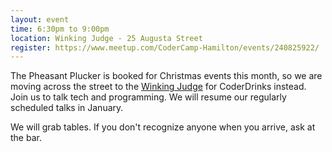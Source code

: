 ```yaml
---
layout: event
time: 6:30pm to 9:00pm
location: Winking Judge - 25 Augusta Street
register: https://www.meetup.com/CoderCamp-Hamilton/events/240825922/
---
```


The Pheasant Plucker is booked for Christmas events this month, so we are moving across the street to the [Winking Judge](http://www.winkingjudge.com/) for CoderDrinks instead. Join us to talk tech and programming. We will resume our regularly scheduled talks in January.

We will grab tables. If you don't recognize anyone when you arrive, ask at the bar.
